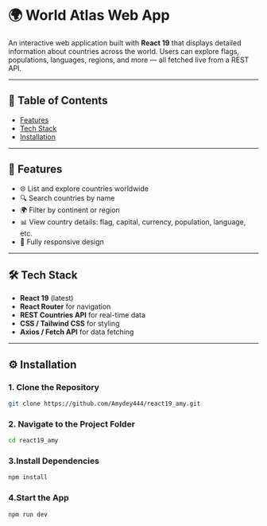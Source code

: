 # 🌍 World Atlas Web App

An interactive web application built with **React 19** that displays detailed information about countries across the world. Users can explore flags, populations, languages, regions, and more — all fetched live from a REST API.

---

## 📑 Table of Contents

- [Features](#features)
- [Tech Stack](#tech-stack)
- [Installation](#installation)

---

## 🚀 Features

- 🌐 List and explore countries worldwide
- 🔍 Search countries by name
- 🌍 Filter by continent or region
- 📊 View country details: flag, capital, currency, population, language, etc.
- 📱 Fully responsive design

---

## 🛠️ Tech Stack

- **React 19** (latest)
- **React Router** for navigation
- **REST Countries API** for real-time data
- **CSS / Tailwind CSS** for styling
- **Axios / Fetch API** for data fetching

---
## ⚙️ Installation

### 1. Clone the Repository

```bash
git clone https://github.com/Amydey444/react19_amy.git
```
### 2. Navigate to the Project Folder
```bash
cd react19_amy
```
### 3.Install Dependencies
```bash
npm install
```
### 4.Start the App
```bash
npm run dev
```



